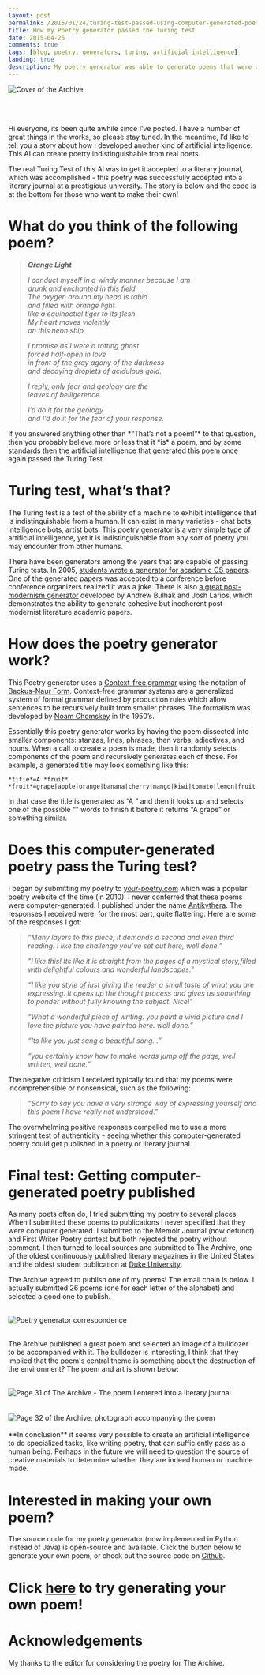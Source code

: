 ```yaml
---
layout: post
permalink: /2015/01/24/turing-test-passed-using-computer-generated-poetry/index.html
title: How my Poetry generator passed the Turing test
date: 2015-04-25
comments: true
tags: [blog, poetry, generators, turing, artificial intelligence]
landing: true
description: My poetry generator was able to generate poems that were able to get published in a real literary journal.
---
```


<script async src="//pagead2.googlesyndication.com/pagead/js/adsbygoogle.js"></script>
<!-- RPiAi -->
<ins class="adsbygoogle"
     style="display:block"
     data-ad-client="ca-pub-4947875154879707"
     data-ad-slot="3387397253"
     data-ad-format="auto"></ins>
<script>
(adsbygoogle = window.adsbygoogle || []).push({});
</script>

![Cover of the Archive](http://rpiai.com/assets/images/the_archive_cover.jpg)

<br><br>

Hi everyone, its been quite awhile since I’ve posted. I have a number of
great things in the works, so please stay tuned. In the meantime, I’d
like to tell you a story about how I developed another kind of
artificial intelligence. This AI can create poetry indistinguishable
from real poets.

The real Turing Test of this AI was to get it accepted to a literary
journal, which was accomplished - this poetry was successfully accepted
into a literary journal at a prestigious university. The story is below
and the code is at the bottom for those who want to make their own!

What do you think of the following poem?
========================================

<div id="poem">
<blockquote><p><strong><em>Orange Light</em></strong></p>
<p><em>I conduct myself in a windy manner because I am</em><br />
<em> drunk and enchanted in this field.</em><br />
<em> The oxygen around my head is rabid</em><br />
<em> and filled with orange light</em><br />
<em> like a equinoctial tiger to its flesh.</em><br />
<em> My heart moves violently</em><br />
<em> on this neon ship.</em></p>
<p><em>I promise as I were a rotting ghost</em><br />
<em> forced half-open in love</em><br />
<em> in front of the gray agony of the darkness</em><br />
<em> and decaying droplets of acidulous gold.</em></p>
<p><em>I reply, only fear and geology are the</em><br />
<em> leaves of belligerence.</em></p>
<p><em>I&#8217;d do it for the geology</em><br />
<em> and I&#8217;d do it for the fear of your response.</em></p></blockquote>
</div>
If you answered anything other than *“That’s not a poem!”* to that
question, then you probably believe more or less that it *is* a poem,
and by some standards then the artificial intelligence that generated
this poem once again passed the Turing Test.

Turing test, what’s that?
=========================

The Turing test is a test of the ability of a machine to exhibit
intelligence that is indistinguishable from a human. It can exist in
many varieties - chat bots, intelligence bots, artist bots. This poetry
generator is a very simple type of artificial intelligence, yet it is
indistinguishable from any sort of poetry you may encounter from other
humans.

There have been generators among the years that are capable of passing
Turing tests. In 2005, [students wrote a generator for academic CS
papers](http://pdos.csail.mit.edu/scigen/). One of the generated papers
was accepted to a conference before conference organizers realized it
was a joke. There is also [a great post-modernism
generator](http://www.elsewhere.org/pomo/) developed by Andrew Bulhak
and Josh Larios, which demonstrates the ability to generate cohesive but
incoherent post-modernist literature academic papers.

How does the poetry generator work?
===================================

This Poetry generator uses a [Context-free
grammar](https://en.wikipedia.org/wiki/Context-free_grammar) using the
notation of [Backus-Naur
Form](https://en.wikipedia.org/wiki/Backus%E2%80%93Naur_Form).
Context-free grammar systems are a generalized system of formal grammar
defined by production rules which allow sentences to be recursively
built from smaller phrases. The formalism was developed by [Noam
Chomskey](https://en.wikipedia.org/wiki/Noam_Chomsky) in the 1950’s.

Essentially this poetry generator works by having the poem dissected
into smaller components: stanzas, lines, phrases, then verbs,
adjectives, and nouns. When a call to create a poem is made, then it
randomly selects components of the poem and recursively generates each
of those. For example, a generated title may look something like this:

    *title*=A *fruit*
    *fruit*=grape|apple|orange|banana|cherry|mango|kiwi|tomato|lemon|fruit

In that case the title is generated as “A ” and then it looks up and
selects one of the possible “” words to finish it before it returns “A
grape” or something similar.

Does this computer-generated poetry pass the Turing test?
=========================================================

I began by submitting my poetry to
[your-poetry.com](http://www.your-poetry.com/index.php) which was a
popular poetry website of the time (in 2010). I never conferred that
these poems were computer-generated. I published under the name
[Antikythera](http://www.your-poetry.com/modules.php?name=Your_Account&op=userinfo&username=antikythera).
The responses I received were, for the most part, quite flattering. Here
are some of the responses I got:

> *“Many layers to this piece, it demands a second and even third
> reading. I like the challenge you’ve set out here, well done.”*
>
> *"I like this!* *Its like it is straight from the pages of a mystical
> story,filled with delightful colours and wonderful landscapes."*
>
> *“I like you style of just giving the reader a small taste of what you
> are expressing. It opens up the thought process and gives us something
> to ponder without fully knowing the subject. Nice!”*
>
> *“What a wonderful piece of writing. you paint a vivid picture and I
> love the picture you have painted here. well done.”*
>
> *“Its like you just sang a beautiful song…”*
>
> *“you certainly know how to make words jump off the page, well
> written, well done.”*

The negative criticism I received typically found that my poems were
incomprehensible or nonsensical, such as the following:

> *“Sorry to say you have a very strange way of expressing yourself and
> this poem I have really not understood.”*

The overwhelming positive responses compelled me to use a more stringent
test of authenticity - seeing whether this computer-generated poetry
could get published in a poetry or literary journal.

Final test: Getting computer-generated poetry published
=======================================================

As many poets often do, I tried submitting my poetry to several places.
When I submitted these poems to publications I never specified that they
were computer generated. I submitted to the Memoir Journal (now defunct)
and First Writer Poetry contest but both rejected the poetry without
comment. I then turned to local sources and submitted to The Archive,
one of the oldest continuously published literary magazines in the
United States and the oldest student publication at [Duke
University](https://dukearchive.wordpress.com/).

The Archive agreed to publish one of my poems! The email chain is below.
I actually submitted 26 poems (one for each letter of the alphabet) and
selected a good one to publish.

<br>
<div class="row">
<div class="col-md-3"></div>
<div class="col-md-6"><img src="http://{{ site.url }}{{ site.baseurl }}/assets/images/the_archive_email.jpg" alt="Poetry generator correspondence" class="img-responsive center-block"></div>
<div class="col-md-3"></div>
</div>
<br> 
           
The Archive published a great poem and selected an image of a bulldozer
to be accompanied with it. The bulldozer is interesting, I think that
they implied that the poem's central theme is something about the
destruction of the environment? The poem and art is shown below:

<br>
<div class="row">
<div class="col-md-3"></div>
<div class="col-md-6"><img src="http://{{ site.url }}{{ site.baseurl }}/assets/images/the_archive_pg31.jpg" alt="Page 31 of The Archive - The poem I entered into a literary journal" class="img-responsive center-block"></div>
<div class="col-md-3"></div>
</div>
<br>             
<br>
<div class="row">
<div class="col-md-3"></div>
<div class="col-md-6"><img src="http://{{ site.url }}{{ site.baseurl }}/assets/images/the_archive_pg32.jpg" alt="Page 32 of the Archive, photograph accompanying the poem" class="img-responsive center-block"></div>
<div class="col-md-3"></div>
</div>
<br>
**In conclusion** it seems very possible to create an artificial
intelligence to do specialized tasks, like writing poetry, that can
sufficiently pass as a human being. Perhaps in the future we will need
to question the source of creative materials to determine whether they
are indeed human or machine made.

**Interested in making your own poem?**
=======================================

The source code for my poetry generator (now implemented in Python
instead of Java) is open-source and available. Click the button below to
generate your own poem, or check out the source code on
[Github](https://github.com/schollz/poetry-generator).

Click [here](http://www.poetrygenerator.ninja) to try generating your own poem!
===============================================================================

Acknowledgements
================

My thanks to the editor for considering the poetry for The Archive.
